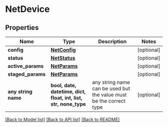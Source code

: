 # NetDevice


## Properties
Name | Type | Description | Notes
------------ | ------------- | ------------- | -------------
**config** | [**NetConfig**](NetConfig.md) |  | [optional] 
**status** | [**NetStatus**](NetStatus.md) |  | [optional] 
**active_params** | [**NetParams**](NetParams.md) |  | [optional] 
**staged_params** | [**NetParams**](NetParams.md) |  | [optional] 
**any string name** | **bool, date, datetime, dict, float, int, list, str, none_type** | any string name can be used but the value must be the correct type | [optional]

[[Back to Model list]](../README.md#documentation-for-models) [[Back to API list]](../README.md#documentation-for-api-endpoints) [[Back to README]](../README.md)


